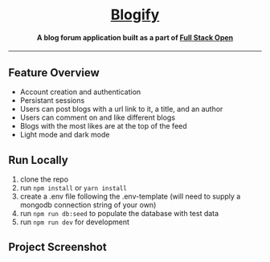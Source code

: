 <a href="https://blogify-app-v1.herokuapp.com/" target="_blank"><h1 align="center">Blogify</h1></a>

<h4 align="center">A blog forum application built as a part of <a href="https://fullstackopen.com/en/" target="_blank">Full Stack Open</a></h4>

---

## Feature Overview

- Account creation and authentication
- Persistant sessions
- Users can post blogs with a url link to it, a title, and an author
- Users can comment on and like different blogs
- Blogs with the most likes are at the top of the feed
- Light mode and dark mode

## Run Locally

1. clone the repo
2. run `npm install` or `yarn install`
3. create a .env file following the .env-template (will need to supply a mongodb connection string of your own)
4. run `npm run db:seed` to populate the database with test data
5. run `npm run dev` for development

## Project Screenshot

